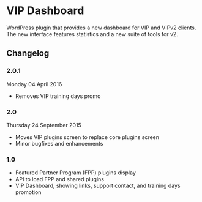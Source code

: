 # VIP Dashboard

WordPress plugin that provides a new dashboard for VIP and VIPv2 clients. The new interface features statistics and a new suite of tools for v2.

## Changelog

### 2.0.1

Monday 04 April 2016

* Removes VIP training days promo

### 2.0

Thursday 24 September 2015

* Moves VIP plugins screen to replace core plugins screen
* Minor bugfixes and enhancements

### 1.0

* Featured Partner Program (FPP) plugins display 
* API to load FPP and shared plugins
* VIP Dashboard, showing links, support contact, and training days promotion
